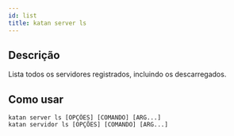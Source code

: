 ```yaml
---
id: list
title: katan server ls
---
```


## Descrição
Lista todos os servidores registrados, incluindo os descarregados.

## Como usar
```console
katan server ls [OPÇÕES] [COMANDO] [ARG...]
katan servidor ls [OPÇÕES] [COMANDO] [ARG...]
```
